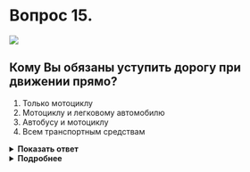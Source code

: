# Вопрос 15.

![](https://s.drom.ru/i24228/pdd/tickets/2016/1543885119.jpg)

## Кому Вы обязаны уступить дорогу при движении прямо?

1. Только мотоциклу
2. Мотоциклу и легковому автомобилю
3. Автобусу и мотоциклу
4. Всем транспортным средствам

<details>
<summary><b>Показать ответ</b></summary>
Правильный ответ: 4
</details>
<details>
<summary><b>Подробнее</b></summary>
Перекрёсток неравнозначный. Главная дорога меняет направление. Транспортные средства, находящиеся на главной дороге имеют преимущество, между собой руководствуются «правилом правой руки». После них, руководствуясь этим же правилом, проезжают перекрёсток транспортные средства, находящиеся на второстепенной дороге. Первым проедет мотоциклист, вторым - автобус, третьим - легковой автомобиль. Вы последним, уступив всем транспортным средствам.
(Пункты 13.9, 13.10, 13.11 ПДД)
</details>